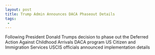 ```yaml
---
layout: post
title: Trump Admin Announces DACA Phaseout Details
tags:
 -
---
```

Following President Donald Trumps decision to phase out the Deferred Action Against Childhood Arrivals DACA program US Citizen and Immigration Services USCIS officials announced implementation details
